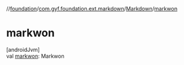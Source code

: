 //[foundation](../../../index.md)/[com.gyf.foundation.ext.markdown](../index.md)/[Markdown](index.md)/[markwon](markwon.md)

# markwon

[androidJvm]\
val [markwon](markwon.md): Markwon
